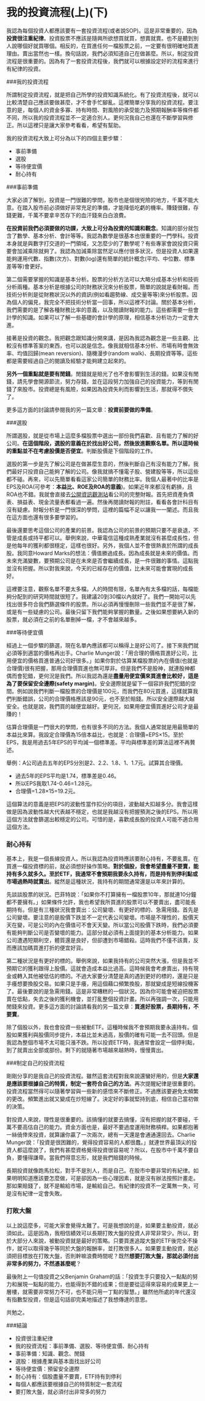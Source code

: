 # 我的投資流程(上)(下)

我認為每個投資人都應該要有一套投資流程(或者說SOP)。這是非常重要的，因為**投資很注重紀律**。投資股票不應該是隨興所欲想買就買，想賣就賣。也不是聽到別人說哪個好就買哪個。相反的，在買進任何一檔股票之前，一定要有很明確地買進理由。賣出當然也一樣。換句話說，我們必須知道自己在做甚麼。所以，制定投資流程是很重要的。因為有了一套投資流程後，我們就可以根據設定好的流程來進行有紀律的投資。

###我的投資流程

所謂制定投資流程，就是把自己所學的投資知識系統化。有了投資流程後，就可以比較清楚自己應該要做甚麼，才不會手忙腳亂。這裡簡單分享我的投資流程。要注意的是，每個人的資金多寡、持有時間、對風險的承受能力及預期報酬率等條件都不同，所以我的投資流程並不一定適合別人。更何況我自己也還在不斷學習與修正。所以這裡只是讓大家參考看看，希望有幫助。

我的投資流程大致上可分為以下的四個主要步驟：

- 事前準備
- 選股
- 等待便宜價
- 耐心持有

###事前準備

大家必須了解到，投資是一門很難的學問，股市也是個很兇險的地方，千萬不能大意。在踏入股市前必須做好非常充足的準備，才能降低吃虧的機率。賺錢很難，存錢更難，千萬不要拿辛苦存下的血汗錢來白白浪費。

**在投資前我們必須要做的功課，大致上可分為投資的知識和觀念**。知識的部分就包含了數學、基本分析、會計等等。我認為數學是很基本也很重要的一門學科。投資本身就是與數字打交道的一門領域，又怎麼少的了數學呢？有些專家會說投資只需要會加減乘除就夠了。我認為加減乘除當然足以應付很多狀況，但是投資人如果還能夠運用代數、指數(次方)、對數(log)還有簡單的統計概念(平均、中位數、標準差等等)會更好。

第二個需要掌握的知識是基本分析。股票的分析方法可以大略分成基本分析和技術分析兩種。基本分析是根據公司的財務狀況來分析股票，簡單的說就是看財報。而技術分析則是從財務狀況以外的資訊(例如看趨勢線、成交量等等)來分析股票。因為個人的偏見，我完全不把技術分析當一回事，所以這裡不討論。關於基本分析，我們需要的是了解各種財務比率的意義，以及閱讀財報的能力。這些都需要一些會計學的知識。如果可以了解一些基礎的會計學的原理，相信基本分析功力一定會大進。

接著是投資的觀念。我把觀念跟知識分開來講，是因為我認為觀念是一些主觀、比較沒有標準答案的東西，也可以說是信念。像我就相信基本分析、市場有時會無效率、均值回歸(mean reversion)、隨機漫步(random walk)、長期投資等等。這些都是需要經過自己的閱讀及經驗才能夠建立起來的。

**另外一個重點就是要有閒錢**。閒錢就是賠光了也不會影響到生活的錢。如果沒有閒錢，請先學會開源節流，努力存錢，並在這段努力加強自己的投資能力，等到有閒錢了來股市。投資總是有風險，如果因為投資失利而影響到生活，那就得不償失了。

更多這方面的討論請參閱我的另一篇文章：**投資前要做的準備**。

###選股

所謂選股，就是從市場上這麼多檔股票中選出一部份我們喜歡、且有能力了解的好公司。**在這個階段，選股的意義在於找出好公司，然後放進觀察名單。所以這時候的重點並不在考慮股價是否便宜**。判斷股價是下個階段的工作。

選股的第一步是先了解公司是在做甚麼生意的，然後判斷自己有沒有能力了解。我們最好只投資自己能夠了解的公司。像我就搞不懂電子股、營建股等等，所以這些都不碰。再來，可以先簡單看看這家公司簡單的財務比率。我個人最著中的比率是EPS及ROA(可參考：**本益比、ROE及ROA的意義**)。如果近年來都沒有虧損，且ROA也不錯。我就會直接去[公開資訊觀測站](http://mops.twse.com.tw/mops/web/index)看公司的完整財報。首先把資產負債表、損益表、現金流量表都看過一遍。然後再閱讀財報的附註，看看各會計科目有沒有疑慮。財報分析是一門很深的學問，這裡的篇幅不足以讓我一一闡述。而且我在這方面也還有很多要學習的。

最後還要思考這個公司的產業的前景。我認為公司的前景的預期只要不是衰退，不管是成長或持平都可以。舉例來說，中華電信這種成熟產業就沒有甚麼成長性，但是他每年的獲利都很穩定，這樣也很好。另外，我個人並不會很熱衷於所謂的成長股。我同意Howard Marks的想法：價值勝過成長。因為成長就是未來的價值。而未來充滿變數，要預期公司是在未來是否會繼續成長，是一件很難的事情。這點我並沒有把握。所以對我來說，今天的已經存在的價值，比未來可能會實現的成長好。

這裡要注意，觀察名單不要太多檔。人的時間有限，名單內有太多檔的話，每檔能夠分配到的研究時間就很短了。我建議20到30檔以內就好了。我們一開始可以先找出很多符合我們篩選條件的股票。所以必須再慢慢刪除一些我們並不是很了解，或是有一些疑慮的公司。最後只留下我們能夠掌握的數量。之後如果想要納入新的股票，就必須在之前的名單刪掉一檔，才不會越來越多。

###等待便宜價

經過上一個步驟的篩選，現在名單內應該都可以稱得上是好公司了。接下來我們就必須等到適當的價格再出手。Charlie Munger說：「用合理的價格買進好公司，比用便宜的價格買進普通公司好很多。」如果你對於估算某檔股票的內在價值(也就是合理價)很有把握，那用合理價買進也無可厚非。但是我們不是股神，就連股神都偶而會犯錯，更何況是我們。所以我認為還是**盡量用便宜價來買進會比較好，這是為了要保留安全邊際(safety margin)**。安全邊際就是留下一個容許我們犯錯的空間。例如說我們判斷一檔股票的合理價是100元，而我們在80元買進，這樣就算我們判斷錯誤，公司的合理價格應該是90元，也不至於賠錢。所以安全邊際越大越安全。也就是說，我們買的越便宜越好。更何況，如果用便宜價買進好公司才是最賺的！

估算合理價是一門很大的學問，也有很多不同的方法。我個人通常就是用最簡單的本益比來算。我設定合理價為15倍本益比，也就是：合理價=EPS×15。至於EPS，我是用過去5年EPS的平均減一個標準差。平均與標準差的算法這裡不再贅述。

舉例：A公司過去五年的EPS分別是2、2.2、1.8、1、1.7元。試算其合理價。

- 過去5年的EPS平均是1.74，標準差是0.46。
- 所以EPS我取1.74-0.46=1.28元。
- 合理價=1.28×15=19.2元。


這個算法的意義是把EPS的波動性當作扣分的項目，波動越大扣越多分。我會這樣做是因為波動性越大代表越不穩定，也就是我越沒有把握預測之後的EPS。所以用這個方法就會篩選出較穩定的公司。可惜的是，喜歡成長股的投資人可能不適合用這個方法。

### 耐心持有

基本上，我是一個長線投資人。所以我認為投資時應該要耐心持有，不要亂賣。在買進一檔投資標的前，就必須想好操作策略。**對於個股，我會希望盡量不要賣，能持有多久就多久。至於ETF，我通常不會預期我要永久持有，而是持有到停利點或市場過熱時就賣出**。縱然是這種狀況，我持有的期間通常還是以年來計算的。

先談談股票的狀況。巴菲特說：「如果你不打算擁有一檔股票10年，那就連10分鐘都不要擁有。」如果條件允許，我也希望我所買進的股票可以不要賣出，盡可能長期持有。但是有三種狀況我會賣出：公司變壞、有更好的標的、急需用錢。首先是公司變壞。要注意的是股價下跌並不一定代表公司變壞。市場是不理性的，股價天天在變，可是公司的內在價值可不會天天變。所以當公司股價下跌時，我們必須要有能夠判斷公司是否變壞的能力。這部分就必須有上面提到的基本分析能力。如果公司遭遇短期利空，體質還是良好，但卻遭到市場錯殺。這時我們不僅不該賣，反而應該加碼買進打折的便宜好貨。

第二種狀況是有更好的標的。舉例來說，如果我持有的公司突然大漲，但是我並不預期它的獲利跟得上股價。這就會造成本益比過高。這時候我會考慮賣出，持有現金或轉入其他被低估的標的。不過大家要分清楚是真的遇到更好的標的，還是只是手癢想要換股交易。如果只是手癢，用這個藉口頻繁換股，那就變成是短線投機客了。最後要說的是急需用錢。這是非常糟糕的一個狀況。因為你可能會被迫把股票賣在低點，失去之後的獲利機會，並打亂整個投資計畫。所以再強調一次，只能用閒錢來投資。更多這方面的討論請看我的另一篇文章：**買進好股票，長期持有，不要賣**。

除了個股以外，我也會投資一些被動ETF。這種時候我不會預期我要永遠持有。個股如果獲利與股價同步提升，本益比並未過高，股價的確有可能一去不回頭。但是我認為整個市場不太可能只漲不跌。所以投資ETF時，我通常會設定一個停利點，到了就賣出全部或部份。剩下的就隨著市場越來越熱時，慢慢賣出。

###制定自己的投資流程

剛剛分享的是我自己的投資流程。雖然這套流程對我來說還蠻好用的，但是**大家還是應該要根據自己的特質，制定一套符合自己的方法**。再次提醒紀律是很重要的。投資流程當然得可以隨著學習與一些新的感悟來不斷修正。不過應該要避免太頻繁的更改。頻繁進出就又變成在炒短線了。決定好的事就堅持到底，相信自己當初做的決策。

對投資人來說，理性是很重要的。該搞懂的就要去搞懂，沒有把握的就不要碰，千萬不要高估自己的能力。資金方面也是，最好不要過度運用財務槓桿。如果都抱著一絲僥倖來投資，就算讓你贏了一次兩次，總有一天還是會通通還回去。Charlie Munger說：「投資是很困難的，覺得投資容易的人都很蠢。」就連世界最頂尖的投資人都這麼說了，我們有甚麼資格覺得投資很容易呢？所以，在股市中千萬不要自負，要懂得謙卑。當我們得意忘形，就是我們賠錢的時候。

長期投資就像跑馬拉松，對手不是別人，而是自己。在股市中要非常的有紀律。如果明明知道應該要怎麼做，可是卻因為一些心理因素，就是沒有辦法按照計畫走。那如果賠錢了，就不是輸給市場，是輸給自己。有紀律的投資不一定萬無一失，可是沒有紀律一定會失敗。

### 打敗大盤

以上說這麼多，可能大家會覺得太難了。可是我想說的是，如果要主動投資，就必須如此。這是因為，我相信績效可以長期打敗大盤的投資人非常非常少。所以，對於大部分人來說，被動投資就是最好的策略。只要買進追蹤大盤的ETF後完全不操作，就可以取得幾乎等同於大盤的報酬率，並打敗很多人。如果要主動投資，就必須把目標放在打敗大盤，否則幹嘛浪費時間呢？既然**想要打敗大盤，那就必須付出非常多的努力，不然憑甚麼呢**？

最後附上一句值投資之父Benjamin Graham的話：「投資生手只要投入一點點的努力和展現一點點的能力，也能得到不錯的成果；但是要從這得來容易的成果更上一層樓，就需要非常努力不可，也不能只用一丁點的智慧。」雖然他所處的年代還沒有指數型投資，但是這句話卻完美地描述了我想傳達的意思。

共勉之。

###結論

- 投資很注重紀律
- 我的投資流程：事前準備、選股、等待便宜價、耐心持有
- 事前準備：知識、觀念、閒錢
- 選股：根據產業與基本面找出好公司
- 等待便宜價：預留安全邊際
- 耐心持有：個股盡量不要賣，ETF持有到停利
- 每個人都應該要根據自己的特質制定一套流程
- 要打敗大盤，就必須付出非常多的努力

